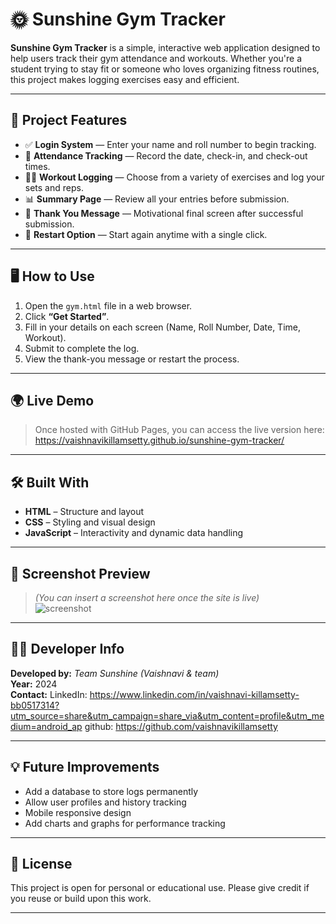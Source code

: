 # 🌞 Sunshine Gym Tracker

**Sunshine Gym Tracker** is a simple, interactive web application designed to help users track their gym attendance and workouts. Whether you're a student trying to stay fit or someone who loves organizing fitness routines, this project makes logging exercises easy and efficient.

---

## 📌 Project Features

- ✅ **Login System** — Enter your name and roll number to begin tracking.
- 📅 **Attendance Tracking** — Record the date, check-in, and check-out times.
- 🏋️‍♀️ **Workout Logging** — Choose from a variety of exercises and log your sets and reps.
- 📊 **Summary Page** — Review all your entries before submission.
- 🙌 **Thank You Message** — Motivational final screen after successful submission.
- 🔁 **Restart Option** — Start again anytime with a single click.

---

## 🖥️ How to Use

1. Open the `gym.html` file in a web browser.
2. Click **“Get Started”**.
3. Fill in your details on each screen (Name, Roll Number, Date, Time, Workout).
4. Submit to complete the log.
5. View the thank-you message or restart the process.

---

## 🌍 Live Demo

> Once hosted with GitHub Pages, you can access the live version here:  
https://vaishnavikillamsetty.github.io/sunshine-gym-tracker/

---

## 🛠️ Built With

- **HTML** – Structure and layout
- **CSS** – Styling and visual design
- **JavaScript** – Interactivity and dynamic data handling

---

## 📸 Screenshot Preview

> *(You can insert a screenshot here once the site is live)*  
![screenshot](image/gym1.jpg)


---

## 🧑‍💻 Developer Info

**Developed by:** *Team Sunshine (Vaishnavi & team)*  
**Year:** 2024  
**Contact:** LinkedIn: https://www.linkedin.com/in/vaishnavi-killamsetty-bb0517314?utm_source=share&utm_campaign=share_via&utm_content=profile&utm_medium=android_ap
             github: https://github.com/vaishnavikillamsetty

---

## 💡 Future Improvements

- Add a database to store logs permanently
- Allow user profiles and history tracking
- Mobile responsive design
- Add charts and graphs for performance tracking

---

## 📃 License

This project is open for personal or educational use. Please give credit if you reuse or build upon this work.

---

